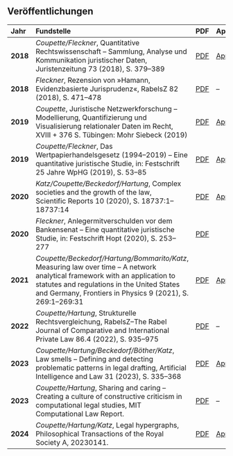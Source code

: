 ## Veröffentlichungen


| **Jahr** | **Fundstelle** | **PDF** | **Appendix** |
|:-|:-|:-|:-|
|**2018**| *Coupette/Fleckner*, Quantitative Rechtswissenschaft &ndash; Sammlung, Analyse und Kommunikation juristischer Daten, Juristenzeitung 73 (2018), S. 379&ndash;389      | [PDF](http://ssrn.com/abstract=3377384) | [Appendix](https://github.com/QuantLaw/jz-2018) |
|**2018**|*Fleckner*, Rezension von »Hamann, Evidenzbasierte Jurisprudenz«, RabelsZ 82 (2018), S. 471&ndash;478|[PDF](https://doi.org/10.1628/rabelsz-2018-0027)|&ndash;|
|**2019**| *Coupette*, Juristische Netzwerkforschung &ndash; Modellierung, Quantifizierung und Visualisierung relationaler Daten im Recht, XVIII + 376 S. Tübingen: Mohr Siebeck (2019) | [PDF](https://zenodo.org/record/2617115)  |   [Appendix](https://zenodo.org/record/2617125)  |
|**2019**| *Coupette/Fleckner*, Das Wertpapierhandelsgesetz (1994&ndash;2019) &ndash; Eine quantitative juristische Studie, in: Festschrift 25 Jahre WpHG (2019), S. 53&ndash;85      | [PDF](http://ssrn.com/abstract=3650261)     | [Appendix](https://zenodo.org/record/3237485)   |
|**2020**| *Katz/Coupette/Beckedorf/Hartung*, Complex societies and the growth of the law, Scientific&nbsp;Reports 10 (2020), S.&nbsp;18737:1&ndash;18737:14 |[PDF](https://rdcu.be/b9tNa) |[Appendix](https://www.readcube.com/articles/supplement?doi=10.1038%2Fs41598-020-73623-x) |
|**2020**| *Fleckner*, Anlegermitverschulden vor dem Bankensenat &ndash; Eine quantitative juristische Studie, in: Festschrift Hopt (2020), S. 253&ndash;277 | [PDF](https://doi.org/10.1515/9783110666243-019)| |
|**2021**|*Coupette/Beckedorf/Hartung/Bommarito/Katz*, Measuring law over time &ndash; A network analytical framework with an application to statutes and regulations in the United States and Germany, Frontiers in Physics 9 (2021), S. 269:1–269:31|[PDF](https://www.frontiersin.org/articles/10.3389/fphy.2021.658463/full)|[Appendix](https://www.frontiersin.org/articles/10.3389/fphy.2021.658463/full#supplementary-material)|
|**2022**|*Coupette/Hartung*, Strukturelle Rechtsvergleichung, RabelsZ–The Rabel Journal of Comparative and International Private Law 86.4 (2022), S. 935–975|[PDF](https://papers.ssrn.com/sol3/papers.cfm?abstract_id=4107445)|–|
|**2023**|*Coupette/Hartung/Beckedorf/Böther/Katz*, Law smells &ndash; Defining and detecting problematic patterns in legal drafting, Artificial Intelligence and Law 31 (2023), S. 335–368 |[PDF](https://rdcu.be/cO6bE)|[Appendix](https://github.com/quantlaw/law-smells)|[Appendix](https://zenodo.org/doi/10.5281/zenodo.6468192)|
|**2023**|*Coupette/Hartung*, Sharing and caring – Creating a culture of constructive criticism in computational legal studies, MIT Computational Law Report.|[PDF](https://ssrn.com/abstract=4089123)|–|
|**2024**|*Coupette/Hartung/Katz*, Legal hypergraphs, Philosophical Transactions of the Royal Society A, 20230141.|[PDF](https://ssrn.com/abstract=4500877)|[Appendix](https://doi.org/10.5281/zenodo.8081507)
